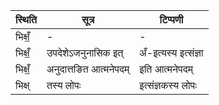| स्थिति | सूत्र | टिप्पणी |
| ----- | ------- | ------ |
| भिक्षँ॒ | - | - |
| भिक्षँ॒ | उपदेशेऽजनुनासिक इत् | अँ-इत्यस्य इत्संज्ञा |
| भिक्षँ॒ | अनुदात्तङित आत्मनेपदम् | इति आत्मनेपदम् |
| भिक्ष् | तस्य लोपः | इत्संज्ञकस्य लोपः |
